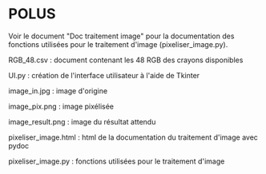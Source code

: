 # POLUS
Voir le document "Doc traitement image" pour la documentation des fonctions utilisées pour le traitement d'image (pixeliser_image.py).

RGB_48.csv : document contenant les 48 RGB des crayons disponibles

UI.py : création de l'interface utilisateur à l'aide de Tkinter

image_in.jpg : image d'origine

image_pix.png : image pixélisée

image_result.png : image du résultat attendu

pixeliser_image.html : html de la documentation du traitement d'image avec pydoc

pixeliser_image.py : fonctions utilisées pour le traitement d'image
